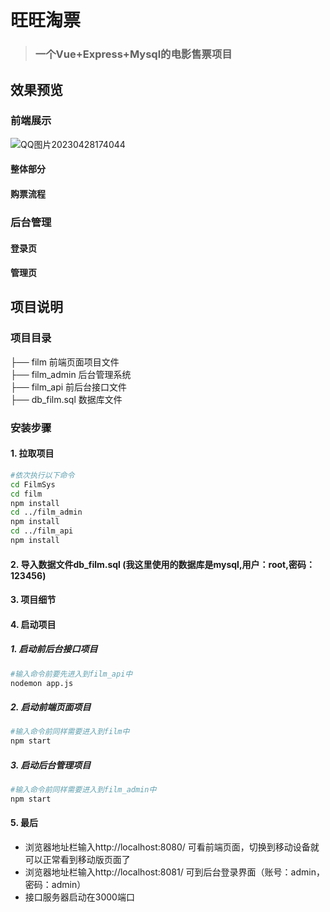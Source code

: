 # 旺旺淘票

> ### 一个Vue+Express+Mysql的电影售票项目

## 效果预览

### 前端展示
![QQ图片20230428174044](https://user-images.githubusercontent.com/108270096/235434377-f98ad64c-16ae-4637-b4d2-ec7a7c8272dc.png)

#### 整体部分


#### 购票流程


### 后台管理

#### 登录页


#### 管理页


## 项目说明 

### 项目目录     

├── film 前端页面项目文件   
├── film_admin 后台管理系统    
├── film_api 前后台接口文件       
├── db_film.sql 数据库文件  

### 安装步骤

#### 1. 拉取项目

```bash
#依次执行以下命令
cd FilmSys
cd film
npm install
cd ../film_admin
npm install
cd ../film_api
npm install
```

#### 2. 导入数据文件db_film.sql (我这里使用的数据库是mysql,用户：root,密码：123456)

#### 3. 项目细节



#### 4. 启动项目

##### 1. 启动前后台接口项目

```bash
#输入命令前要先进入到film_api中
nodemon app.js
```

##### 2. 启动前端页面项目

```bash
#输入命令前同样需要进入到film中
npm start
```

##### 3. 启动后台管理项目

```bash
#输入命令前同样需要进入到film_admin中
npm start
```

#### 5. 最后

- 浏览器地址栏输入http://localhost:8080/ 可看前端页面，切换到移动设备就可以正常看到移动版页面了
- 浏览器地址栏输入http://localhost:8081/ 可到后台登录界面（账号：admin，密码：admin） 
- 接口服务器启动在3000端口
